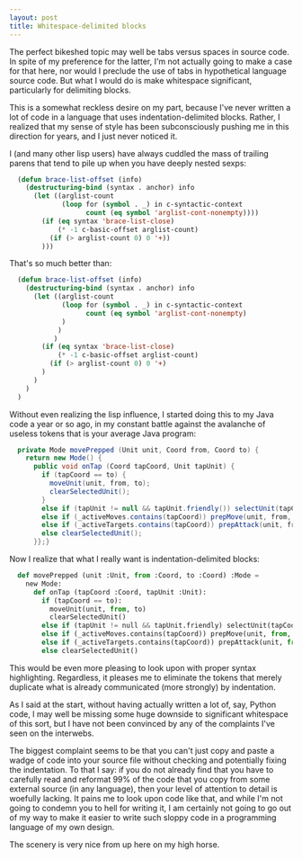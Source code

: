 ```yaml
---
layout: post
title: Whitespace-delimited blocks
---
```


The perfect bikeshed topic may well be tabs versus spaces in source code. In spite of my preference
for the latter, I'm not actually going to make a case for that here, nor would I preclude the use
of tabs in hypothetical language source code. But what I would do is make whitespace significant,
particularly for delimiting blocks.

This is a somewhat reckless desire on my part, because I've never written a lot of code in a
language that uses indentation-delimited blocks. Rather, I realized that my sense of style has
been subconsciously pushing me in this direction for years, and I just never noticed it.

I (and many other lisp users) have always cuddled the mass of trailing parens that tend to pile up
when you have deeply nested sexps:

```lisp
  (defun brace-list-offset (info)
    (destructuring-bind (syntax . anchor) info
      (let ((arglist-count
             (loop for (symbol . _) in c-syntactic-context
                   count (eq symbol 'arglist-cont-nonempty))))
        (if (eq syntax 'brace-list-close)
            (* -1 c-basic-offset arglist-count)
          (if (> arglist-count 0) 0 '+))
        )))
```

That's so much better than:

```lisp
  (defun brace-list-offset (info)
    (destructuring-bind (syntax . anchor) info
      (let ((arglist-count
             (loop for (symbol . _) in c-syntactic-context
                   count (eq symbol 'arglist-cont-nonempty)
             )
            )
           )
        (if (eq syntax 'brace-list-close)
            (* -1 c-basic-offset arglist-count)
          (if (> arglist-count 0) 0 '+)
        )
      )
    )
  )
```

Without even realizing the lisp influence, I started doing this to my Java code a year or so ago,
in my constant battle against the avalanche of useless tokens that is your average Java program:

```java
  private Mode movePrepped (Unit unit, Coord from, Coord to) {
    return new Mode() {
      public void onTap (Coord tapCoord, Unit tapUnit) {
        if (tapCoord == to) {
          moveUnit(unit, from, to);
          clearSelectedUnit();
        }
        else if (tapUnit != null && tapUnit.friendly()) selectUnit(tapCoord, tapUnit);
        else if (_activeMoves.contains(tapCoord)) prepMove(unit, from, tapCoord);
        else if (_activeTargets.contains(tapCoord)) prepAttack(unit, from, to, tapCoord);
        else clearSelectedUnit();
      }};}
```

Now I realize that what I really want is indentation-delimited blocks:

```python
  def movePrepped (unit :Unit, from :Coord, to :Coord) :Mode =
    new Mode:
      def onTap (tapCoord :Coord, tapUnit :Unit):
        if (tapCoord == to):
          moveUnit(unit, from, to)
          clearSelectedUnit()
        else if (tapUnit != null && tapUnit.friendly) selectUnit(tapCoord, tapUnit)
        else if (_activeMoves.contains(tapCoord)) prepMove(unit, from, tapCoord)
        else if (_activeTargets.contains(tapCoord)) prepAttack(unit, from, to, tapCoord)
        else clearSelectedUnit()
```

This would be even more pleasing to look upon with proper syntax highlighting. Regardless, it
pleases me to eliminate the tokens that merely duplicate what is already communicated (more
strongly) by indentation.

As I said at the start, without having actually written a lot of, say, Python code, I may well be
missing some huge downside to significant whitespace of this sort, but I have not been convinced by
any of the complaints I've seen on the interwebs.

The biggest complaint seems to be that you can't just copy and paste a wadge of code into your
source file without checking and potentially fixing the indentation. To that I say: if you do not
already find that you have to carefully read and reformat 99% of the code that you copy from some
external source (in any language), then your level of attention to detail is woefully lacking. It
pains me to look upon code like that, and while I'm not going to condemn you to hell for writing
it, I am certainly not going to go out of my way to make it easier to write such sloppy code in a
programming language of my own design.

The scenery is very nice from up here on my high horse.
